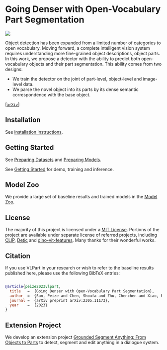 # Going Denser with Open-Vocabulary Part Segmentation

![](docs/boom.png)

Object detection has been expanded from a limited number of categories to open vocabulary. 
Moving forward, a complete intelligent vision system requires understanding more fine-grained object descriptions, object parts. 
In this work, we propose a detector with the ability to predict both open-vocabulary objects and their part segmentation.
This ability comes from two designs:
- We train the detector on the joint of part-level, object-level and image-level data. 
- We parse the novel object into its parts by its dense semantic correspondence with the base object.

[[`arXiv`](https://arxiv.org/abs/2305.11173)]

## Installation

See [installation instructions](INSTALL.md).

## Getting Started

See [Preparing Datasets](datasets) and [Preparing Models](models).

See [Getting Started](GETTING_STARTED.md) for demo, training and inference.



## Model Zoo

We provide a large set of baseline results and trained models in the [Model Zoo](MODEL_ZOO.md).



## License

The majority of this project is licensed under a [MIT License](LICENSE). Portions of the project are available under separate license of referred projects, including [CLIP](https://github.com/openai/CLIP), [Detic](https://github.com/facebookresearch/Detic) and [dino-vit-features](https://github.com/ShirAmir/dino-vit-features). Many thanks for their wonderful works.


## Citation

If you use VLPart in your research or wish to refer to the baseline results published here, please use the following BibTeX entries:

```BibTeX

@article{peize2023vlpart,
  title   =  {Going Denser with Open-Vocabulary Part Segmentation},
  author  =  {Sun, Peize and Chen, Shoufa and Zhu, Chenchen and Xiao, Fanyi and Luo, Ping and Xie, Saining and Yan, Zhicheng},
  journal =  {arXiv preprint arXiv:2305.11173},
  year    =  {2023}
}
```

## Extension Project

We develop an extension project [Grounded Segment Anything: From Objects to Parts](https://github.com/Cheems-Seminar/grounded-segment-any-parts) to detect, segment and edit anything in a dialogue system.